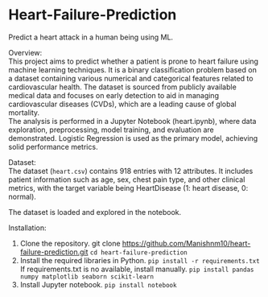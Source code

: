 # Heart-Failure-Prediction
Predict a heart attack in a human being using ML.

Overview:  
This project aims to predict whether a patient is prone to heart failure using machine learning techniques. It is a binary classification problem based on a dataset containing various numerical and categorical features related to cardiovascular health. The dataset is sourced from publicly available medical data and focuses on early detection to aid in managing cardiovascular diseases (CVDs), which are a leading cause of global mortality.  
The analysis is performed in a Jupyter Notebook (heart.ipynb), where data exploration, preprocessing, model training, and evaluation are demonstrated. Logistic Regression is used as the primary model, achieving solid performance metrics.

Dataset:  
The dataset (```heart.csv```) contains 918 entries with 12 attributes. It includes patient information such as age, sex, chest pain type, and other clinical metrics, with the target variable being HeartDisease (1: heart disease, 0: normal).  

The dataset is loaded and explored in the notebook.  

Installation:  
1. Clone the repository. git clone https://github.com/Manishnm10/heart-failure-prediction.git ```cd heart-failure-prediction```
2. Install the required libraries in Python.  ```pip install -r requirements.txt```
   If requirements.txt is no available, install manually.  ```pip install pandas numpy matplotlib seaborn scikit-learn```
3. Install Jupyter notebook.  ```pip install notebook```
   
